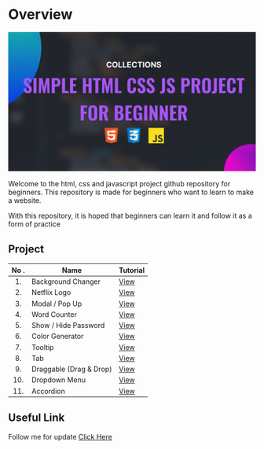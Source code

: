 # Overview

![Html Css & Javascript](./README%20BANNER.png)

Welcome to the html, css and javascript project github repository for beginners. This repository is made for beginners who want to learn to make a website.

With this repository, it is hoped that beginners can learn it and follow it as a form of practice

## Project

| No . | Name                    | Tutorial                             |
| :--: | ----------------------- | ------------------------------------ |
|  1.  | Background Changer      | [View](https://youtu.be/T5eeH54gww4) |
|  2.  | Netflix Logo            | [View](https://youtu.be/iFO43pSbRFU) |
|  3.  | Modal / Pop Up          | [View](https://youtu.be/cvGrl-jTloo) |
|  4.  | Word Counter            | [View](https://youtu.be/av0eU0hudWY) |
|  5.  | Show / Hide Password    | [View](https://youtu.be/tnE2TfEOyL4) |
|  6.  | Color Generator         | [View](https://youtu.be/u7f2TvS0oxk) |
|  7.  | Tooltip                 | [View](https://youtu.be/StRu9VsGDIY) |
|  8.  | Tab                     | [View](https://youtu.be/O6Kw5o0WPCE) |
|  9.  | Draggable (Drag & Drop) | [View](https://youtu.be/aSbCan10IUo) |
| 10.  | Dropdown Menu           | [View](https://youtu.be/kBC4SM62vEg) |
| 11.  | Accordion               | [View](https://youtu.be/dWt-J8Qt160) |

## Useful Link

Follow me for update [Click Here](https://mylink-krisdev.vercel.app)
